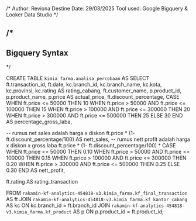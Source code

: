 /*
Author: Reviona Destine
Date: 29/03/2025
Tool used: Google Bigquery & Looker Data Studio 
*/

/*
--------------------------
Bigquery Syntax
--------------------------
*/

CREATE TABLE `kimia_farma.analisa_percobaan` AS
SELECT
  ft.transaction_id,
  ft.date,
  kc.branch_id,
  kc.branch_name,
  kc.kota,
  kc.provinsi,
  kc.rating AS rating_cabang,
  ft.customer_name,
  p.product_id,
  p.product_name,
  p.price AS actual_price,
  ft.discount_percentage,
CASE
  WHEN ft.price <= 50000 THEN 10
  WHEN ft.price > 50000 AND ft.price <= 100000 THEN 15
  WHEN ft.price > 100000 AND ft.price <= 300000 THEN 20
  WHEN ft.price > 300000 AND ft.price <= 500000 THEN 25
  ELSE 30
END AS percentage_gross_laba,

-- rumus net sales adalah harga x diskon
ft.price * (1- ft.discount_percentage/100) AS nett_sales,
-- rumus nett profit adalah harga x diskon x gross laba
ft.price * (1- ft.discount_percentage/100) *
CASE
  WHEN ft.price <= 50000 THEN 0.10
  WHEN ft.price > 50000 AND ft.price <= 100000 THEN 0.15
  WHEN ft.price > 100000 AND ft.price <= 300000 THEN 0.20
  WHEN ft.price > 300000 AND ft.price <= 500000 THEN 0.25
  ELSE 0.30
END AS nett_profit,

ft.rating AS rating_transaction

FROM `rakamin-kf-analytics-454818-v3.kimia_farma.kf_final_transaction` AS ft
JOIN `rakamin-kf-analytics-454818-v3.kimia_farma.kf_kantor_cabang` AS kc ON kc.branch_id = ft.branch_id
JOIN `rakamin-kf-analytics-454818-v3.kimia_farma.kf_product` AS p ON p.product_id = ft.product_id;
